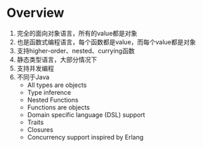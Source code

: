 # Overview

1. 完全的面向对象语言，所有的value都是对象
2. 也是函数式编程语言，每个函数都是value，而每个value都是对象
3. 支持higher-order、nested、currying函数
4. 静态类型语言，大部分情况下
5. 支持并发编程
6. 不同于Java
   - All types are objects
   - Type inference
   - Nested Functions
   - Functions are objects
   - Domain specific language (DSL) support
   - Traits
   - Closures
   - Concurrency support inspired by Erlang

